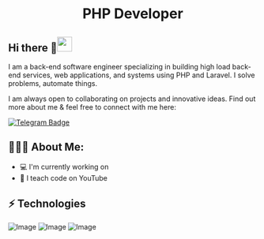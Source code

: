 <h1 align="center">PHP Developer</h1>

## Hi there 👋<img src="https://raw.githubusercontent.com/aemmadi/aemmadi/master/wave.gif" width="30px">

I am a back-end software engineer specializing in building high load back-end services, web applications, and systems using PHP and Laravel. I solve problems, automate things. <br>

I am always open to collaborating on projects and innovative ideas.  Find out more about me & feel free to connect with me here:


[![Telegram Badge](https://img.shields.io/badge/@xurshidabdumannonov-2CA5E0?style=flat-square&logo=telegram&logoColor=white&link=https://t.me/xurshid_0625)](https://t.me/sukhrobnuraliev) 


<h2 align="left">👨🏻‍💻 About Me:</h2>

- :computer: I'm currently working on
- :triangular_flag_on_post: I teach code on YouTube

## ⚡ Technologies

![Image](https://img.shields.io/badge/Laravel-FF2D20?style=for-the-badge&logo=laravel&logoColor=white)
![Image](https://img.shields.io/badge/php-777BB4?style=for-the-badge&logo=php&logoColor=white)
![Image](https://img.shields.io/badge/MySQL-005C84?style=for-the-badge&logo=mysql&logoColor=white)
